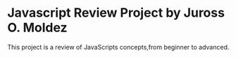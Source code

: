 # Javascript Review Project by Juross O. Moldez
This project is a review of JavaScripts concepts,from beginner to advanced.